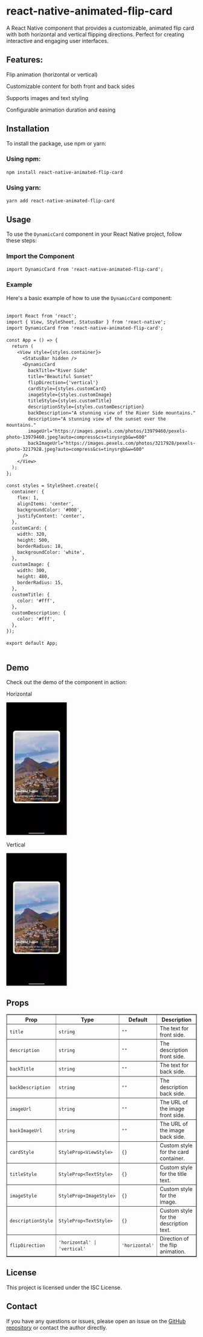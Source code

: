 <!DOCTYPE html>
<html lang="en">
<head>
  <meta charset="UTF-8">
  <meta name="viewport" content="width=device-width, initial-scale=1.0">
</head>
<body>
  <h1>react-native-animated-flip-card</h1>
  <p>A React Native component that provides a customizable, animated flip card with both horizontal and vertical flipping directions. Perfect for creating interactive and engaging user interfaces.</p>
   <h2>Features:</h2>
   <p>Flip animation (horizontal or vertical)</p>
   <p>Customizable content for both front and back sides</p>
   <p>Supports images and text styling</p>
   <p>Configurable animation duration and easing</p>

  <h2>Installation</h2>
  <p>To install the package, use npm or yarn:</p>

  <h3>Using npm:</h3>
  <pre><code>npm install react-native-animated-flip-card</code></pre>

  <h3>Using yarn:</h3>
  <pre><code>yarn add react-native-animated-flip-card</code></pre>

  <h2>Usage</h2>
  <p>To use the <code>DynamicCard</code> component in your React Native project, follow these steps:</p>

  <h3>Import the Component</h3>
  <pre><code>import DynamicCard from 'react-native-animated-flip-card';</code></pre>

  <h3>Example</h3>
  <p>Here's a basic example of how to use the <code>DynamicCard</code> component:</p>

  <pre><code>
import React from 'react';
import { View, StyleSheet, StatusBar } from 'react-native';
import DynamicCard from 'react-native-animated-flip-card';

const App = () => {
  return (
    &lt;View style={styles.container}&gt;
      &lt;StatusBar hidden /&gt;
      &lt;DynamicCard
        backTitle="River Side"
        title="Beautiful Sunset"
        flipDirection={'vertical'}
        cardStyle={styles.customCard}
        imageStyle={styles.customImage}
        titleStyle={styles.customTitle}
        descriptionStyle={styles.customDescription}
        backDescription="A stunning view of the River Side mountains."
        description="A stunning view of the sunset over the mountains."
        imageUrl="https://images.pexels.com/photos/13979460/pexels-photo-13979460.jpeg?auto=compress&cs=tinysrgb&w=600"
        backImageUrl="https://images.pexels.com/photos/3217928/pexels-photo-3217928.jpeg?auto=compress&cs=tinysrgb&w=600"
      /&gt;
    &lt;/View&gt;
  );
};

const styles = StyleSheet.create({
  container: {
    flex: 1,
    alignItems: 'center',
    backgroundColor: '#000',
    justifyContent: 'center',
  },
  customCard: {
    width: 320,
    height: 500,
    borderRadius: 18,
    backgroundColor: 'white',
  },
  customImage: {
    width: 300,
    height: 480,
    borderRadius: 15,
  },
  customTitle: {
    color: '#fff',
  },
  customDescription: {
    color: '#fff',
  },
});

export default App;
  </code></pre>

  <h2>Demo</h2>
  <p>Check out the demo of the component in action:</p>
  <p>Horizontal</p>
  <img src="./src/assets/horizontal.gif" alt="Demo GIF" style="width: 160px; height: 350px">

  <p>Vertical</p>
  <img src="./src/assets/verticle.gif" alt="Demo GIF" style="width: 160px; height: 350px">

  <h2>Props</h2>
   <table
          border="1"
          cellspacing="0"
          cellpadding="8"
          style="width: 100%; border-collapse: collapse"
        >
          <thead>
            <tr>
              <th>Prop</th>
              <th>Type</th>
              <th>Default</th>
              <th>Description</th>
            </tr>
          </thead>
          <tbody>
            <tr>
              <td><code>title</code></td>
              <td><code>string</code></td>
              <td><code>""</code></td>
              <td>The text for front side.</td>
            </tr>
            <tr>
              <td><code>description</code></td>
              <td><code>string</code></td>
              <td><code>""</code></td>
              <td>The description front side.</td>
            </tr>
            <tr>
              <td><code>backTitle</code></td>
              <td><code>string</code></td>
              <td><code>""</code></td>
              <td>The text for back side.</td>
            </tr>
            <tr>
              <td><code>backDescription</code></td>
              <td><code>string</code></td>
              <td><code>""</code></td>
              <td>The description back side.</td>
            </tr>
            <tr>
              <td><code>imageUrl</code></td>
              <td><code>string</code></td>
              <td><code>""</code></td>
              <td>The URL of the image front side.</td>
            </tr>
            <tr>
              <td><code>backImageUrl</code></td>
              <td><code>string</code></td>
              <td><code>""</code></td>
              <td>The URL of the image back side.</td>
            </tr>
            <tr>
              <td><code>cardStyle</code></td>
              <td><code>StyleProp&lt;ViewStyle&gt;</code></td>
              <td><code>{}</code></td>
              <td>Custom style for the card container.</td>
            </tr>
            <tr>
              <td><code>titleStyle</code></td>
              <td><code>StyleProp&lt;TextStyle&gt;</code></td>
              <td><code>{}</code></td>
              <td>Custom style for the title text.</td>
            </tr>
            <tr>
              <td><code>imageStyle</code></td>
              <td><code>StyleProp&lt;ImageStyle&gt;</code></td>
              <td><code>{}</code></td>
              <td>Custom style for the image.</td>
            </tr>
            <tr>
              <td><code>descriptionStyle</code></td>
              <td><code>StyleProp&lt;TextStyle&gt;</code></td>
              <td><code>{}</code></td>
              <td>Custom style for the description text.</td>
            </tr>
            <tr>
              <td><code>flipDirection</code></td>
              <td><code>'horizontal' | 'vertical'</code></td>
              <td><code>'horizontal'</code></td>
              <td>Direction of the flip animation.</td>
            </tr>
          </tbody>
        </table>

  <h2>License</h2>
  <p>This project is licensed under the ISC License.</p>

  <h2>Contact</h2>
  <p>If you have any questions or issues, please open an issue on the <a href="https://github.com/mehuljetani/react-native-animated-flip-card.git">GitHub repository</a> or contact the author directly.</p>
</body>
</html>
